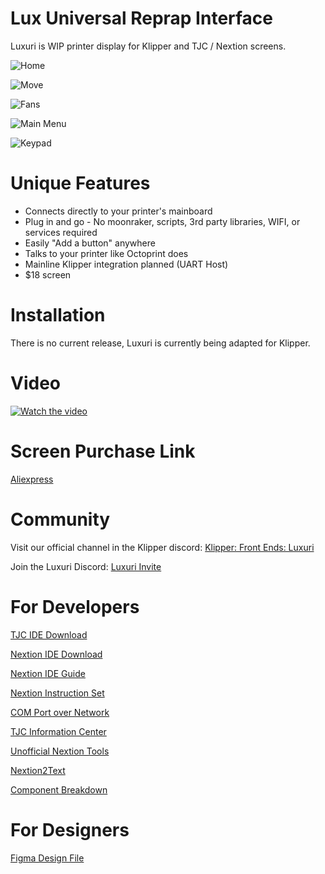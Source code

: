 # Lux Universal Reprap Interface
Luxuri is WIP printer display for Klipper and TJC / Nextion screens.

![Home](https://github.com/klack/Luxuri/assets/4606571/2fc1880a-c6df-40fa-8272-14ff136247fa)

![Move](https://github.com/klack/Luxuri/assets/4606571/f0ba8bed-6ec2-4380-831a-d8535469a720)

![Fans](https://github.com/klack/Luxuri/assets/4606571/dfa7518f-31d0-4d14-917f-877087c176d2)

![Main Menu](https://github.com/klack/Luxuri/assets/4606571/bfd54bf0-622b-459d-977f-875d718cd06a)

![Keypad](https://github.com/klack/Luxuri/assets/4606571/eb2d4a53-fa3f-4ff3-a474-145f61bc7583)

# Unique Features
* Connects directly to your printer's mainboard
* Plug in and go - No moonraker, scripts, 3rd party libraries, WIFI, or services required
* Easily "Add a button" anywhere
* Talks to your printer like Octoprint does
* Mainline Klipper integration planned (UART Host)
* $18 screen

# Installation
There is no current release, Luxuri is currently being adapted for Klipper.

# Video
[![Watch the video](https://img.youtube.com/vi/txyAyR8ZIuo/0.jpg)](https://youtu.be/txyAyR8ZIuo)

# Screen Purchase Link
[Aliexpress](https://www.aliexpress.us/item/3256804492446621.html)

# Community
Visit our official channel in the Klipper discord:
[Klipper: Front Ends: Luxuri](https://discord.com/channels/431557959978450984/1214298938027417670)

Join the Luxuri Discord:
[Luxuri Invite](https://discord.gg/w8gMzQq8Bp)

# For Developers
[TJC IDE Download](http://wiki.tjc1688.com/download/usart_hmi.html)

[Nextion IDE Download](https://nextion.tech/nextion-editor/)

[Nextion IDE Guide](https://nextion.tech/editor_guide/)

[Nextion Instruction Set](https://nextion.tech/instruction-set/)

[COM Port over Network](https://gist.github.com/DraTeots/e0c669608466470baa6c)

[TJC Information Center](http://wiki.tjc1688.com/)

[Unofficial Nextion Tools](https://github.com/UNUF/nxt-doc)

[Nextion2Text](https://github.com/MMMZZZZ/Nextion2Text)

[Component Breakdown](https://www.lyonscomputer.com.au/Electronic-Devices/Nextion-HMI-LCD-Display/Nextion-HMI-LCD-Display.html)

# For Designers
[Figma Design File](https://www.figma.com/file/EyI1PK9B1Jf0NWM5m0xf2W/)
